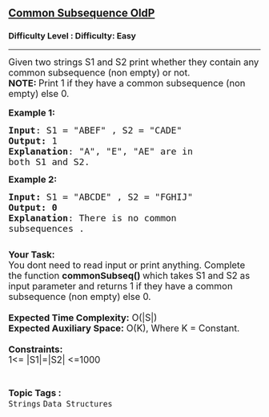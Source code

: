 <h2><a href="https://www.geeksforgeeks.org/problems/common-subsequence-oldp3752/1?page=1&category=Strings&status=unsolved,attempted&sortBy=accuracy">Common Subsequence OldP</a></h2><h3>Difficulty Level : Difficulty: Easy</h3><hr><div class="problems_problem_content__Xm_eO"><p><span style="font-size:18px">Given two strings S1&nbsp;and S2 print whether they contain any common subsequence (non empty)&nbsp;or not.<br>
<strong>NOTE:&nbsp;</strong>Print 1 if they have a common subsequence (non empty) else 0.</span><br>
<br>
<span style="font-size:18px"><strong>Example 1:</strong></span></p>

<pre><span style="font-size:18px"><strong>Input</strong>: S1 = "ABEF</span><span style="font-size:18px">" , S2 = "CADE</span><span style="font-size:18px">"
<strong>Output:</strong>&nbsp;1
<strong>Explanation</strong>: "A", "E", "AE" are in 
both S1 and S2.
</span></pre>

<p><span style="font-size:18px"><strong>Example 2:</strong></span></p>

<pre><span style="font-size:18px"><strong>Input: </strong>S1 = "ABCDE</span><span style="font-size:18px">" , S2 = "FGHIJ</span><span style="font-size:18px">"
<strong>Output:&nbsp;0</strong>
<strong>Explanation</strong>: There is no common
subsequences .</span></pre>

<p><br>
<span style="font-size:18px"><strong>Your Task:&nbsp;&nbsp;</strong><br>
You dont need to read input or print anything. Complete the function <strong>commonSubseq</strong><strong>()&nbsp;</strong>which takes S1 and S2 as input parameter and returns 1 if they have a common subsequence (non empty) else 0.<br>
<br>
<strong>Expected Time Complexity:</strong> O(|S|)<br>
<strong>Expected Auxiliary Space:</strong> O(K), Where K = Constant.<br>
<br>
<strong>Constraints:</strong><br>
1&lt;= |S1|=|S2|&nbsp;&lt;=1000</span></p>
</div><br><p><span style=font-size:18px><strong>Topic Tags : </strong><br><code>Strings</code>&nbsp;<code>Data Structures</code>&nbsp;